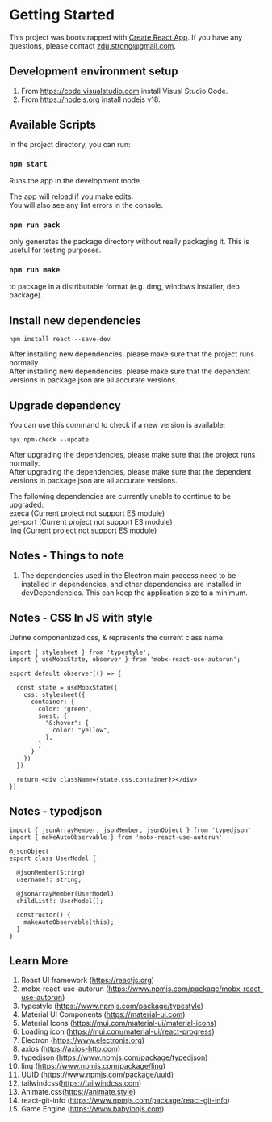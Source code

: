 # Getting Started

This project was bootstrapped with [Create React App](https://github.com/facebook/create-react-app). If you have any questions, please contact zdu.strong@gmail.com.<br/>

## Development environment setup
1. From https://code.visualstudio.com install Visual Studio Code.<br/>
2. From https://nodejs.org install nodejs v18.<br/>

## Available Scripts

In the project directory, you can run:<br/>

### `npm start`

Runs the app in the development mode.

The app will reload if you make edits.<br/>
You will also see any lint errors in the console.

### `npm run pack`

only generates the package directory without really packaging it. This is useful for testing purposes.

### `npm run make`

to package in a distributable format (e.g. dmg, windows installer, deb package).

## Install new dependencies

    npm install react --save-dev

After installing new dependencies, please make sure that the project runs normally.<br/>
After installing new dependencies, please make sure that the dependent versions in package.json are all accurate versions.<br/>

## Upgrade dependency

You can use this command to check if a new version is available:<br/>

    npx npm-check --update

After upgrading the dependencies, please make sure that the project runs normally.<br/>
After upgrading the dependencies, please make sure that the dependent versions in package.json are all accurate versions.<br/>

The following dependencies are currently unable to continue to be upgraded:<br/>
execa (Current project not support ES module)<br/>
get-port (Current project not support ES module)<br/>
linq (Current project not support ES module)<br/>

## Notes - Things to note

1. The dependencies used in the Electron main process need to be installed in dependencies, and other dependencies are installed in devDependencies. This can keep the application size to a minimum.

## Notes - CSS In JS with style

Define componentized css, & represents the current class name.

    import { stylesheet } from 'typestyle';
    import { useMobxState, observer } from 'mobx-react-use-autorun';

    export default observer(() => {

      const state = useMobxState({
        css: stylesheet({
          container: {
            color: "green",
            $nest: {
              "&:hover": {
                color: "yellow",
              },
            }
          }
        })
      })

      return <div className={state.css.container}></div>
    })

## Notes - typedjson

    import { jsonArrayMember, jsonMember, jsonObject } from 'typedjson'
    import { makeAutoObservable } from 'mobx-react-use-autorun'

    @jsonObject
    export class UserModel {

      @jsonMember(String)
      username!: string;

      @jsonArrayMember(UserModel)
      childList!: UserModel[];

      constructor() {
        makeAutoObservable(this);
      }
    }

## Learn More

1. React UI framework (https://reactjs.org)<br/>
2. mobx-react-use-autorun (https://www.npmjs.com/package/mobx-react-use-autorun)
3. typestyle (https://www.npmjs.com/package/typestyle)<br/>
4. Material UI Components (https://material-ui.com)<br/>
5. Material Icons (https://mui.com/material-ui/material-icons)<br/>
6. Loading icon (https://mui.com/material-ui/react-progress)<br/>
7. Electron (https://www.electronjs.org)<br/>
8. axios (https://axios-http.com)
9. typedjson (https://www.npmjs.com/package/typedjson)
10. linq (https://www.npmjs.com/package/linq)<br/>
11. UUID (https://www.npmjs.com/package/uuid)<br/>
12. tailwindcss(https://tailwindcss.com)<br/>
13. Animate.css(https://animate.style)<br/>
14. react-git-info (https://www.npmjs.com/package/react-git-info)
15. Game Engine (https://www.babylonjs.com)
